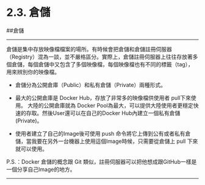 # 2.3. 倉儲

##倉儲

---

倉儲是集中存放映像檔檔案的場所。有時候會把倉儲和倉儲註冊伺服器（Registry）混為一談，並不嚴格區分。實際上，倉儲註冊伺服器上往往存放著多個倉儲，每個倉儲中又包含了多個映像檔，每個映像檔也有不同的標籤（tag），用來辨別你的映像檔。

- 倉儲分為公開倉庫（Public）和私有倉儲（Private）兩種形式。

- 最大的公開倉庫是 Docker Hub，存放了非常多的映像檔供使用者 pull下來使用。 大陸的公開倉庫就為 Docker Pool為最大，可以提供大陸使用者更穩定快速的存取。然後User還可以在自己的Docker Hub內建立一個私有倉儲(Private)。

- 使用者建立了自己的Image後可使用 push 命令將它上傳到公有或者私有倉儲，當我要在另外一台機器上使用這個Image時候，只需要從倉儲上 pull 下來就可以使用。

P.S.：Docker 倉儲的概念跟 Git 類似，註冊伺服器可以把他想成跟GitHub一樣是一個分享自己Image的地方。

---